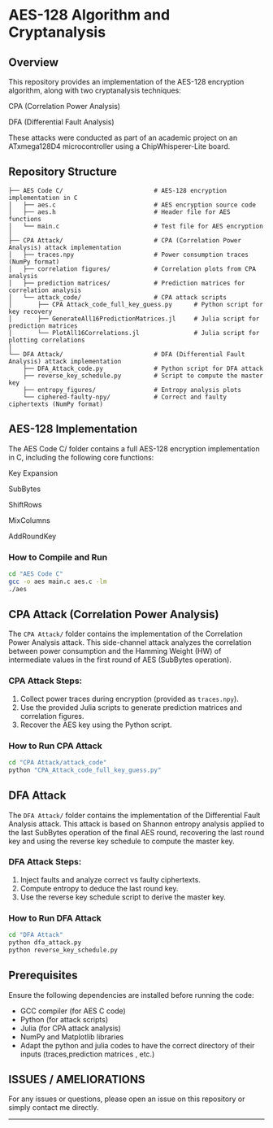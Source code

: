 # AES-128 Algorithm and Cryptanalysis

## Overview
This repository provides an implementation of the AES-128 encryption algorithm, along with two cryptanalysis techniques:

CPA (Correlation Power Analysis)

DFA (Differential Fault Analysis)

These attacks were conducted as part of an academic project on an ATxmega128D4 microcontroller using a ChipWhisperer-Lite board.

## Repository Structure
```
├── AES Code C/                         # AES-128 encryption implementation in C
│   ├── aes.c                           # AES encryption source code
│   ├── aes.h                           # Header file for AES functions
│   └── main.c                          # Test file for AES encryption
│
├── CPA Attack/                         # CPA (Correlation Power Analysis) attack implementation
│   ├── traces.npy                      # Power consumption traces (NumPy format)
│   ├── correlation figures/            # Correlation plots from CPA analysis
│   ├── prediction matrices/            # Prediction matrices for correlation analysis
│   └── attack_code/                    # CPA attack scripts
│       ├── CPA Attack_code_full_key_guess.py      # Python script for key recovery
│       ├── GenerateAll16PredictionMatrices.jl     # Julia script for prediction matrices
│       └── PlotAll16Correlations.jl               # Julia script for plotting correlations
│
└── DFA Attack/                         # DFA (Differential Fault Analysis) attack implementation
    ├── DFA_Attack_code.py              # Python script for DFA attack
    ├── reverse_key_schedule.py         # Script to compute the master key
    ├── entropy_figures/                # Entropy analysis plots
    └── ciphered-faulty-npy/            # Correct and faulty ciphertexts (NumPy format)
```

## AES-128 Implementation
The AES Code C/ folder contains a full AES-128 encryption implementation in C, including the following core functions:

Key Expansion

SubBytes

ShiftRows

MixColumns

AddRoundKey

### How to Compile and Run

```bash
cd "AES Code C"
gcc -o aes main.c aes.c -lm
./aes
```


## CPA Attack (Correlation Power Analysis)
The `CPA Attack/` folder contains the implementation of the Correlation Power Analysis attack. This side-channel attack analyzes the correlation between power consumption and the Hamming Weight (HW) of intermediate values in the first round of AES (SubBytes operation).

### CPA Attack Steps:
1. Collect power traces during encryption (provided as `traces.npy`).
2. Use the provided Julia scripts to generate prediction matrices and correlation figures.
3. Recover the AES key using the Python script.

### How to Run CPA Attack

```bash
cd "CPA Attack/attack_code"
python "CPA_Attack_code_full_key_guess.py"
```

## DFA Attack
The `DFA Attack/` folder contains the implementation of the Differential Fault Analysis attack. This attack is based on Shannon entropy analysis applied to the last SubBytes operation of the final AES round, recovering the last round key and using the reverse key schedule to compute the master key.

### DFA Attack Steps:
1. Inject faults and analyze correct vs faulty ciphertexts.
2. Compute entropy to deduce the last round key.
3. Use the reverse key schedule script to derive the master key.

### How to Run DFA Attack

```bash
cd "DFA Attack"
python dfa_attack.py
python reverse_key_schedule.py
```

## Prerequisites
Ensure the following dependencies are installed before running the code:

- GCC compiler (for AES C code)
- Python (for attack scripts)
- Julia (for CPA attack analysis)
- NumPy and Matplotlib libraries
- Adapt the python and julia codes to have the correct directory of their inputs (traces,prediction matrices , etc.)
  


## ISSUES / AMELIORATIONS 
For any issues or questions, please open an issue on this repository or simply contact me directly.

---
